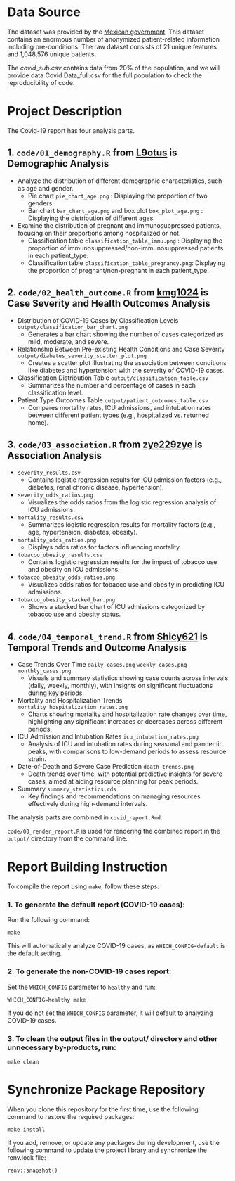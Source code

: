 # Data Source

The dataset was provided by the [Mexican government](https://datos.gob.mx/busca/dataset/informacion-referente-a-casos-covid-19-en-mexico). This dataset contains an enormous number of anonymized patient-related information including pre-conditions. The raw dataset consists of 21 unique features and 1,048,576 unique patients.

The *covid_sub.csv* contains data from 20% of the population, and we will provide data Covid Data_full.csv for the full population to check the reproducibility of code.


# Project Description

The Covid-19 report has four analysis parts.


## 1. `code/01_demography.R` from [L9otus](https://github.com/L9otus/DATA550-Midterm) is Demographic Analysis
- Analyze the distribution of different demographic characteristics, such as age and gender.
  - Pie chart `pie_chart_age.png` : Displaying the proportion of two genders.
  - Bar chart `bar_chart_age.png` and box plot `box_plot_age.png` : Displaying the distribution of different ages.
- Examine the distribution of pregnant and immunosuppressed patients, focusing on their proportions among hospitalized or not.
  - Classification table `classification_table_immu.png` : Displaying the proportion of immunosuppressed/non-immunosuppressed patients in each patient_type.
  - Classification table `classification_table_pregnancy.png`: Displaying the proportion of pregnant/non-pregnant in each patient_type.


## 2. `code/02_health_outcome.R` from [kmg1024](https://github.com/kmg1024/DATA550-Midterm) is Case Severity and Health Outcomes Analysis
- Distribution of COVID-19 Cases by Classification Levels `output/classification_bar_chart.png`
  - Generates a bar chart showing the number of cases categorized as mild, moderate, and severe.
- Relationship Between Pre-existing Health Conditions and Case Severity `output/diabetes_severity_scatter_plot.png`
  - Creates a scatter plot illustrating the association between conditions like diabetes and hypertension with the severity of COVID-19 cases.
- Classification Distribution Table `output/classification_table.csv`
  - Summarizes the number and percentage of cases in each classification level.
- Patient Type Outcomes Table `output/patient_outcomes_table.csv`
  - Compares mortality rates, ICU admissions, and intubation rates between different patient types (e.g., hospitalized vs. returned home).


## 3. `code/03_association.R` from [zye229zye](https://github.com/zye229zye/DATA550-Midterm) is Association Analysis
- `severity_results.csv`
  - Contains logistic regression results for ICU admission factors (e.g., diabetes, renal chronic disease, hypertension).
- `severity_odds_ratios.png`
  - Visualizes the odds ratios from the logistic regression analysis of ICU admissions.
- `mortality_results.csv`
  - Summarizes logistic regression results for mortality factors (e.g., age, hypertension, diabetes, obesity).
- `mortality_odds_ratios.png`
  - Displays odds ratios for factors influencing mortality.
- `tobacco_obesity_results.csv`
  - Contains logistic regression results for the impact of tobacco use and obesity on ICU admissions.
- `tobacco_obesity_odds_ratios.png`
  - Visualizes odds ratios for tobacco use and obesity in predicting ICU admissions.
- `tobacco_obesity_stacked_bar.png`
  - Shows a stacked bar chart of ICU admissions categorized by tobacco use and obesity status.


## 4. `code/04_temporal_trend.R` from [Shicy621](https://github.com/Shicy621/DATA550-Midterm) is Temporal Trends and Outcome Analysis
- Case Trends Over Time `daily_cases.png` `weekly_cases.png` `monthly_cases.png`
  - Visuals and summary statistics showing case counts across intervals (daily, weekly, monthly), with insights on significant fluctuations during key periods.
- Mortality and Hospitalization Trends `mortality_hospitalization_rates.png`
  - Charts showing mortality and hospitalization rate changes over time, highlighting any significant increases or decreases across different periods.
- ICU Admission and Intubation Rates `icu_intubation_rates.png`
  - Analysis of ICU and intubation rates during seasonal and pandemic peaks, with comparisons to low-demand periods to assess resource strain.
- Date-of-Death and Severe Case Prediction `death_trends.png`
  - Death trends over time, with potential predictive insights for severe cases, aimed at aiding resource planning for peak periods.
- Summary `summary_statistics.rds`
  - Key findings and recommendations on managing resources effectively during high-demand intervals.


The analysis parts are combined in `covid_report.Rmd`.

`code/00_render_report.R` is used for rendering the combined report in the `output/` directory from the command line.


# Report Building Instruction

To compile the report using `make`, follow these steps:

### 1. To generate the default report (COVID-19 cases):

Run the following command:

```{bash}
make
```

This will automatically analyze COVID-19 cases, as `WHICH_CONFIG=default` is the default setting.

### 2. To generate the non-COVID-19 cases report:

Set the `WHICH_CONFIG` parameter to `healthy` and run:

```{bash}
WHICH_CONFIG=healthy make
```

If you do not set the `WHICH_CONFIG` parameter, it will default to analyzing COVID-19 cases.

### 3. To clean the output files in the output/ directory and other unnecessary by-products, run:

```{bash}
make clean
```

# Synchronize Package Repository

When you clone this repository for the first time, use the following command to restore the required packages:

```{bash}
make install
```

If you add, remove, or update any packages during development, use the following command to update the project library and synchronize the renv.lock file:

```{r}
renv::snapshot()
```

